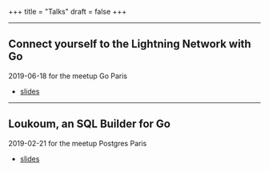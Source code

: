 +++
title = "Talks"
draft = false
+++

---

## Connect yourself to the Lightning Network with Go
2019-06-18 for the meetup Go Paris

* [slides](/slides/2019-06-18-meetup-go-paris)

---

## Loukoum, an SQL Builder for Go
2019-02-21 for the meetup Postgres Paris

* [slides](https://github.com/novln/loukoum-pgmeetup)

